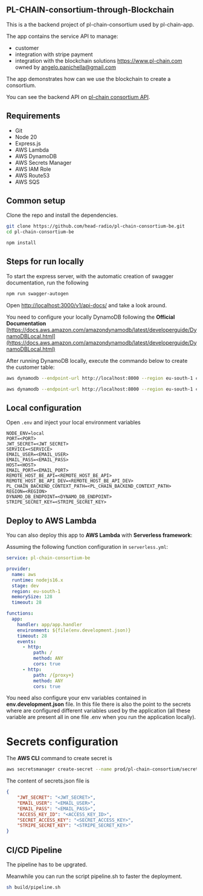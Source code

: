 ## PL-CHAIN-consortium-through-Blockchain

This is a the backend project of pl-chain-consortium used by pl-chain-app. 

The app contains the service API to manage:
- customer
- integration with stripe payment
- integration with the blockchain solutions https://www.pl-chain.com owned by angelo.panichella@gmail.com

The app demonstrates how can we use the blockchain to create a consortium.

You can see the backend API on <a href="https://api-consortium.pl-chain.com/v1/api-docs/" target="_blank">pl-chain consortium API</a>.

## Requirements

* Git
* Node 20
* Express.js
* AWS Lambda
* AWS DynamoDB
* AWS Secrets Manager
* AWS IAM Role
* AWS Route53
* AWS SQS

## Common setup

Clone the repo and install the dependencies.

```bash
git clone https://github.com/head-radio/pl-chain-consortium-be.git
cd pl-chain-consortium-be
```

```bash
npm install
```

## Steps for run locally

To start the express server, with the automatic creation of swagger documentation, run the following

```bash
npm run swagger-autogen
```

Open [http://localhost:3000/v1/api-docs/](http://localhost:3000/v1/api-docs/) and take a look around.

You need to configure your locally DynamoDB following the **Official Documentation** [https://docs.aws.amazon.com/amazondynamodb/latest/developerguide/DynamoDBLocal.html](https://docs.aws.amazon.com/amazondynamodb/latest/developerguide/DynamoDBLocal.html)

After running DynamoDB locally, execute the commando below to create the customer table:

```bash
aws dynamodb --endpoint-url http://localhost:8000 --region eu-south-1 create-table --table-name pl-chain-customers --attribute-definitions AttributeName=email,AttributeType=S --key-schema AttributeName=email,KeyType=HASH --provisioned-throughput ReadCapacityUnits=1,WriteCapacityUnits=1

aws dynamodb --endpoint-url http://localhost:8000 --region eu-south-1 create-table --table-name pl-chain-circuits --attribute-definitions AttributeName=tokenLayerAddress,AttributeType=S --key-schema AttributeName=tokenLayerAddress,KeyType=HASH --provisioned-throughput ReadCapacityUnits=1,WriteCapacityUnits=1
```

## Local configuration

Open `.env` and inject your local environment variables

```
NODE_ENV=local
PORT=<PORT>
JWT_SECRET=<JWT_SECRET>
SERVICE=<SERVICE>
EMAIL_USER=<EMAIL_USER>
EMAIL_PASS=<EMAIL_PASS>
HOST=<HOST>
EMAIL_PORT=<EMAIL_PORT>
REMOTE_HOST_BE_API=<REMOTE_HOST_BE_API>
REMOTE_HOST_BE_API_DEV=<REMOTE_HOST_BE_API_DEV>
PL_CHAIN_BACKEND_CONTEXT_PATH=<PL_CHAIN_BACKEND_CONTEXT_PATH>
REGION=<REGION>
DYNAMO_DB_ENDPOINT=<DYNAMO_DB_ENDPOINT>
STRIPE_SECRET_KEY=<STRIPE_SECRET_KEY>
```

## Deploy to AWS Lambda
You can also deploy this app to **AWS Lambda** with **Serverless framework**:

Assuming the following function configuration in `serverless.yml`:

```yaml
service: pl-chain-consortium-be

provider:
  name: aws
  runtime: nodejs16.x
  stage: dev
  region: eu-south-1
  memorySize: 128
  timeout: 28

functions:
  app:
    handler: app/app.handler
    environment: ${file(env.development.json)}
    timeout: 28
    events:
      - http:
          path: /
          method: ANY
          cors: true
      - http:
          path: /{proxy+}
          method: ANY
          cors: true
```

You need also configure your env variables contained in **env.development.json** file. In this file there is also the point to the secrets where are configured different variables used by the application (all these variable are present all in one file .env when you run the application locally).

# Secrets configuration

The **AWS CLI** command to create secret is

```bash
aws secretsmanager create-secret --name prod/pl-chain-consortium/secrets --secret-string file://secrets.json
```

The content of secrets.json file is

```json
{
    "JWT_SECRET": "<JWT_SECRET>",
    "EMAIL_USER": "<EMAIL_USER>",
    "EMAIL_PASS": "<EMAIL_PASS>",
    "ACCESS_KEY_ID": "<ACCESS_KEY_ID>",
    "SECRET_ACCESS_KEY": "<SECRET_ACCESS_KEY>",
    "STRIPE_SECRET_KEY": "<STRIPE_SECRET_KEY>"
}
```

## CI/CD Pipeline
The pipeline has to be upgrated.

Meanwhile you can run the script pipeline.sh to faster the deployment.

```bash
sh build/pipeline.sh
```
